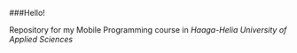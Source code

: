 ###Hello!

Repository for my Mobile Programming course in *Haaga-Helia University of Applied Sciences*
